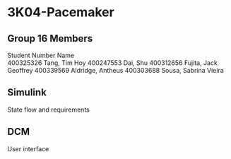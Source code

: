 # 3K04-Pacemaker

## Group 16 Members
Student Number      Name        
400325326           Tang, Tim Hoy 
400247553           Dai, Shu 
400312656           Fujita, Jack Geoffrey 
400339569           Aldridge, Antheus 
400303688           Sousa, Sabrina Vieira 

## Simulink
State flow and requirements

## DCM
User interface
